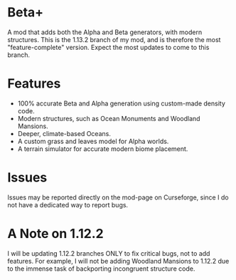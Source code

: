 # Beta+
A mod that adds both the Alpha and Beta generators, with modern structures. This is the 1.13.2 branch of my mod, and is therefore the most "feature-complete" version. Expect the most updates to come to this branch.
# Features
* 100% accurate Beta and Alpha generation using custom-made density code.
* Modern structures, such as Ocean Monuments and Woodland Mansions.
* Deeper, climate-based Oceans.
* A custom grass and leaves model for Alpha worlds.
* A terrain simulator for accurate modern biome placement.
# Issues
Issues may be reported directly on the mod-page on Curseforge, since I do not have a dedicated way to report bugs.
# A Note on 1.12.2
I will be updating 1.12.2 branches ONLY to fix critical bugs, not to add features. For example, I will not be adding Woodland Mansions to 1.12.2 due to the immense task of backporting incongruent structure code.

